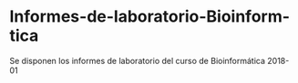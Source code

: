 # Informes-de-laboratorio-Bioinform-tica
Se disponen los informes de laboratorio del curso de Bioinformática 2018-01
